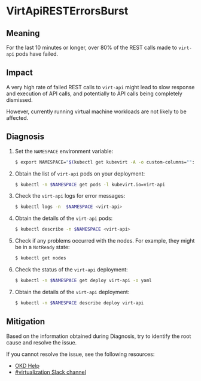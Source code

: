 # VirtApiRESTErrorsBurst

## Meaning

For the last 10 minutes or longer, over 80% of the REST calls made to `virt-api` pods have failed.

## Impact

A very high rate of failed REST calls to `virt-api` might lead to slow response and execution of API calls, and potentially to API calls being completely dismissed.

However, currently running virtual machine workloads are not likely to be affected.

## Diagnosis

1. Set the `NAMESPACE` environment variable:

   ```bash
   $ export NAMESPACE="$(kubectl get kubevirt -A -o custom-columns="":.metadata.namespace)"
   ```

2. Obtain the list of `virt-api` pods on your deployment:

   ```bash
   $ kubectl -n $NAMESPACE get pods -l kubevirt.io=virt-api
   ```

3. Check the `virt-api` logs for error messages:

   ```bash
   $ kubectl logs -n  $NAMESPACE <virt-api>
   ```

4. Obtain the details of the `virt-api` pods:

   ```bash
   $ kubectl describe -n $NAMESPACE <virt-api>
   ```

5. Check if any problems occurred with the nodes. For example, they might be in a `NotReady` state:

   ```bash
   $ kubectl get nodes
   ```

6. Check the status of the `virt-api` deployment:

   ```bash
   $ kubectl -n $NAMESPACE get deploy virt-api -o yaml
   ```

7. Obtain the details of the `virt-api` deployment:

   ```bash
   $ kubectl -n $NAMESPACE describe deploy virt-api
   ```

## Mitigation

Based on the information obtained during Diagnosis, try to identify the root cause and resolve the issue.

<!--DS: If you cannot resolve the issue, log in to the link:https://access.redhat.com[Customer Portal] and open a support case, attaching the artifacts gathered during the Diagnosis procedure.-->
<!--USstart-->
If you cannot resolve the issue, see the following resources:

- [OKD Help](https://www.okd.io/help/)
- [#virtualization Slack channel](https://kubernetes.slack.com/channels/virtualization)
<!--USend-->
